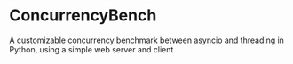 # ConcurrencyBench
A customizable concurrency benchmark between asyncio and threading in Python, using a simple web server and client
